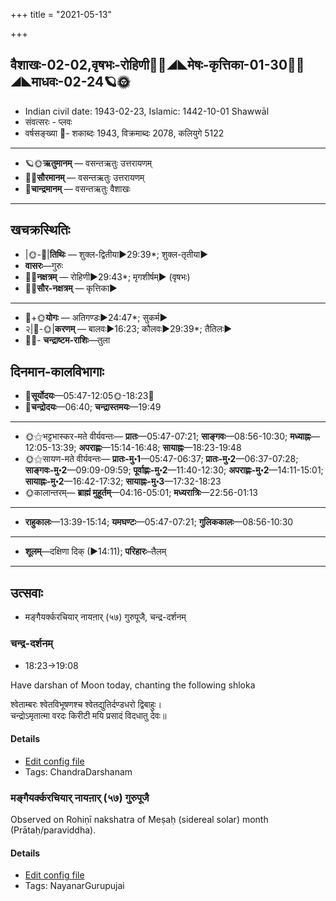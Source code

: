 +++
title = "2021-05-13"

+++
## वैशाखः-02-02,वृषभः-रोहिणी🌛🌌◢◣मेषः-कृत्तिका-01-30🌌🌞◢◣माधवः-02-24🪐🌞
- Indian civil date: 1943-02-23, Islamic: 1442-10-01 Shawwāl
- संवत्सरः - प्लवः
- वर्षसङ्ख्या 🌛- शकाब्दः 1943, विक्रमाब्दः 2078, कलियुगे 5122
___________________
- 🪐🌞**ऋतुमानम्** — वसन्तऋतुः उत्तरायणम्
- 🌌🌞**सौरमानम्** — वसन्तऋतुः उत्तरायणम्
- 🌛**चान्द्रमानम्** — वसन्तऋतुः वैशाखः
___________________


## खचक्रस्थितिः
- |🌞-🌛|**तिथिः** — शुक्ल-द्वितीया►29:39*; शुक्ल-तृतीया►  
- **वासरः**—गुरुः  
- 🌌🌛**नक्षत्रम्** — रोहिणी►29:43*; मृगशीर्षम्► (वृषभः)  
- 🌌🌞**सौर-नक्षत्रम्** — कृत्तिका►  
___________________
- 🌛+🌞**योगः** — अतिगण्डः►24:47*; सुकर्म►  
- २|🌛-🌞|**करणम्** — बालवः►16:23; कौलवः►29:39*; तैतिलः►  
- 🌌🌛- **चन्द्राष्टम-राशिः**—तुला  


## दिनमान-कालविभागाः
- 🌅**सूर्योदयः**—05:47-12:05🌞️-18:23🌇  
- 🌛**चन्द्रोदयः**—06:40; **चन्द्रास्तमयः**—19:49  
___________________
- 🌞⚝भट्टभास्कर-मते वीर्यवन्तः— **प्रातः**—05:47-07:21; **साङ्गवः**—08:56-10:30; **मध्याह्नः**—12:05-13:39; **अपराह्णः**—15:14-16:48; **सायाह्नः**—18:23-19:48  
- 🌞⚝सायण-मते वीर्यवन्तः— **प्रातः-मु॰1**—05:47-06:37; **प्रातः-मु॰2**—06:37-07:28; **साङ्गवः-मु॰2**—09:09-09:59; **पूर्वाह्णः-मु॰2**—11:40-12:30; **अपराह्णः-मु॰2**—14:11-15:01; **सायाह्नः-मु॰2**—16:42-17:32; **सायाह्नः-मु॰3**—17:32-18:23  
- 🌞कालान्तरम्— **ब्राह्मं मुहूर्तम्**—04:16-05:01; **मध्यरात्रिः**—22:56-01:13  
___________________
- **राहुकालः**—13:39-15:14; **यमघण्टः**—05:47-07:21; **गुलिककालः**—08:56-10:30  
___________________
- **शूलम्**—दक्षिणा दिक् (►14:11); **परिहारः**–तैलम्  
___________________

## उत्सवाः
- मङ्गैयर्क्करचियार् नायऩार् (५७) गुरुपूजै, चन्द्र-दर्शनम्
### चन्द्र-दर्शनम्
- 18:23→19:08

Have darshan of Moon today, chanting the following shloka

श्वेताम्बरः श्वेतविभूषणश्च श्वेतद्युतिर्दण्डधरो द्विबाहुः।  
चन्द्रोऽमृतात्मा वरदः किरीटी मयि प्रसादं विदधातु देवः॥



#### Details
- [Edit config file](https://github.com/jyotisham/adyatithi/tree/master/devatA/graha/description_only/candra-darzanam.toml)
- Tags: ChandraDarshanam


### मङ्गैयर्क्करचियार् नायऩार् (५७) गुरुपूजै

Observed on Rohiṇī nakshatra of Meṣaḥ (sidereal solar) month (Prātaḥ/paraviddha). 

#### Details
- [Edit config file](https://github.com/jyotisham/adyatithi/tree/master/mahApuruSha/nAyanAr/sidereal_solar_month/nakshatra/01/04/maGgaiyarkkaraciyAr%20nAyan2Ar%20%2857%29%20gurupUjai.toml)
- Tags: NayanarGurupujai


